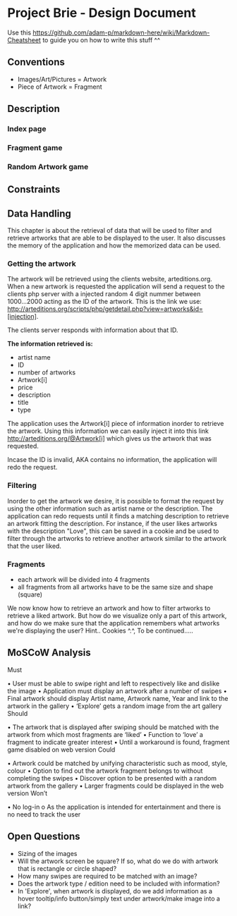 # Project Brie - Design Document
Use this https://github.com/adam-p/markdown-here/wiki/Markdown-Cheatsheet to guide you on how to write this stuff ^^

## Conventions
+ Images/Art/Pictures = Artwork
+ Piece of Artwork = Fragment


## Description

### Index page

### Fragment game

### Random Artwork game

## Constraints


## Data Handling
This chapter is about the retrieval of data that will be used to filter and retrieve artworks that are able to be displayed to the user.
It also discusses the memory of the application and how the memorized data can be used.

### Getting the artwork
The artwork will be retrieved using the clients website, arteditions.org. When a new artwork is requested the application will send a request to the clients php server with a injected random 4 digit nummer between 1000...2000 acting as the ID of the artwork. 
This is the link we use: http://arteditions.org/scripts/php/getdetail.php?view=artworks&id=[injection].

The clients server responds with information about that ID.

**The information retrieved is:**
+ artist name
+ ID
+ number of artworks
+ Artwork[i]
+ price
+ description
+ title
+ type

The application uses the Artwork[i] piece of information inorder to retrieve the artwork. Using this information we can easily inject it into this link http://arteditions.org/@Artwork[i] which gives us the artwork that was requested.

Incase the ID is invalid, AKA contains no information, the application will redo the request. 

### Filtering
Inorder to get the artwork we desire, it is possible to format the request by using the other information such as artist name or the description. The application can redo requests until it finds a matching description to retrieve an artwork fitting the description.
For instance, if the user likes artworks with the description "Love", this can be saved in a cookie and be used to filter through the artworks to retrieve another artwork similar to the artwork that the user liked.

### Fragments

+ each artwork will be divided into 4 fragments
+ all fragments from all artworks have to be the same size and shape (square)

We now know how to retrieve an artwork and how to filter artworks to retrieve a liked artwork. 
But how do we visualize only a part of this artwork, and how do we make sure that the application remembers what artworks we're displaying the user? Hint.. Cookies ^.^, To be continued.....


## MoSCoW Analysis

Must


•	User must be able to swipe right and left to respectively like and dislike the image
•	Application must display an artwork after a number of swipes
•	Final artwork should display Artist name, Artwork name, Year and link to the artwork in the gallery
•	‘Explore’ gets a random image from the art gallery 
Should

•	The artwork that is displayed after swiping should be matched with the artwork from which most fragments are ‘liked’
•	Function to ‘love’ a fragment to indicate greater interest
•	Until a workaround is found, fragment game disabled on web version
Could

•	Artwork could be matched by unifying characteristic such as mood, style, colour
•	Option to find out the artwork fragment belongs to without completing the swipes
•	Discover option to be presented with a random artwork from the gallery
•	Larger fragments could be displayed in the web version
Won’t

•	No log-in
o	As the application is intended for entertainment and there is no need to track the user





## Open Questions

+ Sizing of the images
+ Will the artwork screen be square? If so, what do we do with artwork that is rectangle or circle shaped?
+ How many swipes are required to be matched with an image?
+ Does the artwork type / edition need to be included with information?
+ In 'Explore', when artwork is displayed, do we add information as a hover tooltip/info button/simply text under artwork/make image into a link?
